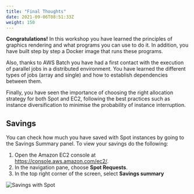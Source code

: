 ```yaml
---
title: "Final Thoughts"
date: 2021-09-06T08:51:33Z
weight: 150
---
```


**Congratulations!** In this workshop you have learned the principles of graphics rendering and what programs you can use to do it. In addition, you have built step by step a Docker image that runs these programs.

Also, thanks to AWS Batch you have had a first contact with the execution of parallel jobs in a distributed environment. You have learned the different types of jobs (array and single) and how to establish dependencies between them.

Finally, you have seen the importance of choosing the right allocation strategy for both Spot and EC2, following the best practices such as instance diversification to minimise the probability of instance interruption.

## Savings

You can check how much you have saved with Spot instances by going to the Savings Summary panel. To view your savings do the following:

1. Open the Amazon EC2 console at <https://console.aws.amazon.com/ec2/>.
2. In the navigation pane, choose **Spot Requests**.
3. In the top right corner of the screen, select **Savings summary**

![Savings with Spot](/images/rendering-with-batch/savings.png)
